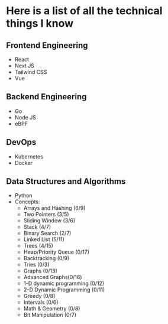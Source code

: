 # Here is a list of all the technical things I know

## Frontend Engineering

- React
- Next JS
- Tailwind CSS
- Vue

## Backend Engineering

- Go
- Node JS
- eBPF

## DevOps

- Kubernetes
- Docker

## Data Structures and Algorithms

- Python
- Concepts:
  - Arrays and Hashing (6/9)
  - Two Pointers (3/5)
  - Sliding Window (3/6)
  - Stack (4/7)
  - Binary Search (2/7)
  - Linked List (5/11)
  - Trees (4/15)
  - Heap/Priority Queue (0/17)
  - Backtracking (0/9)
  - Tries (0/3)
  - Graphs (0/13)
  - Advanced Graphs(0/16)
  - 1-D dynamic programming (0/12)
  - 2-D Dynamic Programming (0/11)
  - Greedy (0/8)
  - Intervals (0/6)
  - Math & Geometry (0/8)
  - Bit Manipulation (0/7)
